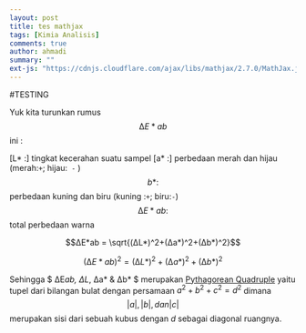 ```yaml
---
layout: post
title: tes mathjax
tags: [Kimia Analisis]
comments: true
author: ahmadi
summary: ""
ext-js: "https://cdnjs.cloudflare.com/ajax/libs/mathjax/2.7.0/MathJax.js?config=TeX-MML-AM_CHTML"
--- 
```


#TESTING

Yuk kita turunkan rumus $$∆E*ab$$ ini :

\[L*		:\] tingkat kecerahan suatu sampel
\[a*		:\] perbedaan merah dan hijau (merah:`+`; hijau:` -` )
$$b*		:$$ perbedaan kuning dan biru (kuning :`+`; biru:`-`)
$$∆E*ab 	:$$ total perbedaan warna 

$$∆E*ab = \sqrt{(∆L*)^2+(∆a*)^2+(∆b*)^2}$$

$$(∆E*ab)^2 = (∆L*)^2+(∆a*)^2+(∆b*)^2$$

Sehingga $ ∆E*ab, ∆L*, ∆a* & ∆b* $  merupakan [Pythagorean Quadruple](https://en.m.wikipedia.org/wiki/Pythagorean_quadruple) yaitu tupel dari bilangan bulat dengan persamaan $a^2 + b^2 + c^2 = d^2$ dimana $$| a |, | b |, dan | c |$$ merupakan sisi dari sebuah kubus dengan $d$ sebagai diagonal ruangnya.
